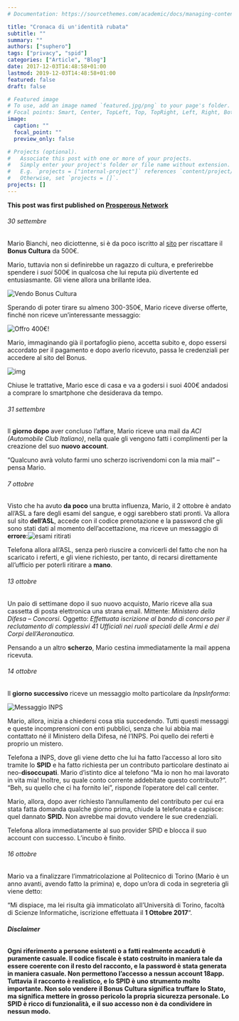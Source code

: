 ```yaml
---
# Documentation: https://sourcethemes.com/academic/docs/managing-content/

title: "Cronaca di un'identità rubata"
subtitle: ""
summary: ""
authors: ["suphero"]
tags: ["privacy", "spid"]
categories: ["Article", "Blog"]
date: 2017-12-03T14:48:58+01:00
lastmod: 2019-12-03T14:48:58+01:00
featured: false
draft: false

# Featured image
# To use, add an image named `featured.jpg/png` to your page's folder.
# Focal points: Smart, Center, TopLeft, Top, TopRight, Left, Right, BottomLeft, Bottom, BottomRight.
image:
  caption: ""
  focal_point: ""
  preview_only: false

# Projects (optional).
#   Associate this post with one or more of your projects.
#   Simply enter your project's folder or file name without extension.
#   E.g. `projects = ["internal-project"]` references `content/project/deep-learning/index.md`.
#   Otherwise, set `projects = []`.
projects: []
---
```


**This post was first published on [Prosperous Network](https://prosperousnetwork.com/2017/10/cronaca-di-unidentita-rubata/)**

###### 30 settembre

Mario Bianchi, neo diciottenne, si è da poco iscritto al [sito](https://www.18app.italia.it) per riscattare il **Bonus Cultura** da 500€.

Mario, tuttavia non si definirebbe un ragazzo di cultura, e preferirebbe spendere i *suoi* 500€ in qualcosa che lui reputa più divertente ed entusiasmante. Gli viene allora una brillante idea.

![Vendo Bonus Cultura](https://prosperousnetwork.com/wp-content/uploads/2017/09/Post-Iniziale.png)

Sperando di poter tirare su almeno 300-350€, Mario riceve diverse offerte, finché non riceve un’interessante messaggio:

![Offro 400€!](https://prosperousnetwork.com/wp-content/uploads/2017/09/Primo-messaggio.png)

Mario, immaginando già il portafoglio  pieno, accetta subito e, dopo essersi accordato per il pagamento e dopo  averlo ricevuto, passa le credenziali per accedere al sito del Bonus.

![img](https://prosperousnetwork.com/wp-content/uploads/2017/09/userpsw-2.png)

Chiuse le trattative, Mario esce di casa e va a godersi i suoi 400€ andadosi a comprare lo smartphone che desiderava da tempo.

###### 31 settembre

Il **giorno dopo** aver concluso l’affare, Mario riceve una mail da *ACI (Automobile Club Italiano)*, nella quale gli vengono fatti i complimenti per la creazione del suo **nuovo account**.

“Qualcuno avrà voluto farmi uno scherzo iscrivendomi con la mia mail” – pensa Mario.

###### 7 ottobre

Visto che ha avuto **da poco**  una brutta influenza, Mario, il 2 ottobre è andato all’ASL a fare degli  esami del sangue, e oggi sarebbero stati pronti. Va allora sul sito **dell’ASL**,  accede con il codice prenotazione e la password che gli sono stati dati  al momento dell’accettazione, ma riceve un messaggio di **errore**:![esami ritirati](https://prosperousnetwork.com/wp-content/uploads/2017/09/Esami-ritirati.png)

Telefona allora all’ASL, senza però  riuscire a convicerli del fatto che non ha scaricato i referti, e gli  viene richiesto, per tanto, di recarsi direttamente all’ufficio per  poterli ritirare a **mano**.

###### 13 ottobre

Un paio di settimane dopo il suo nuovo  acquisto, Mario riceve alla sua cassetta di posta elettronica una strana  email. Mittente: *Ministero della Difesa – Concorsi*. Oggetto: *Effettuata  iscrizione al bando di concorso per il reclutamento di complessivi 41  Ufficiali nei ruoli speciali delle Armi e dei Corpi dell’Aeronautica.* 

Pensando a un altro **scherzo**, Mario cestina immediatamente la mail appena ricevuta.

###### 14 ottobre

Il **giorno successivo** riceve un messaggio molto particolare da *InpsInforma*:

![Messaggio INPS](https://prosperousnetwork.com/wp-content/uploads/2017/09/IMG-20170522-WA0035.jpg)

Mario, allora, inizia a chiedersi cosa  stia succedendo. Tutti questi messaggi e queste incomprensioni con enti  pubblici, senza che lui abbia mai contattato né il Ministero della  Difesa, né l’INPS. Poi quello dei referti è proprio un mistero.

Telefona a INPS, dove gli viene detto che lui ha fatto l’accesso al loro sito tramite lo **SPID** e ha fatto richiesta per un contributo particolare destinato ai neo-**disoccupati**.  Mario d’istinto dice al telefono “Ma io non ho mai lavorato in vita  mia! Inoltre, su quale conto corrente addebitate questo contributo?”.  “Beh, su quello che ci ha fornito lei”, risponde l’operatore del call  center.

Mario, allora, dopo aver richiesto  l’annullamento del contributo per cui era stata fatta domanda qualche  giorno prima, chiude la telefonata e capisce: quel dannato **SPID.** Non avrebbe mai dovuto vendere le sue credenziali.

Telefona allora immediatamente al suo provider SPID e blocca il suo account con successo. L’incubo è finito.

###### 16 ottobre

Mario va a finalizzare  l’immatricolazione al Politecnico di Torino (Mario è un anno avanti,  avendo fatto la primina) e, dopo un’ora di coda in segreteria gli viene  detto:

“Mi dispiace, ma lei risulta già  immaticolato all’Università di Torino, facoltà di Scienze Informatiche,  iscrizione effettuata il **1 Ottobre 2017**“.

###### **Disclaimer**

**Ogni riferimento a persone  esistenti o a fatti realmente accaduti è puramente casuale. Il codice  fiscale è stato costruito in maniera tale da essere coerente con il  resto del racconto, e la password è stata generata in maniera casuale.  Non permettono l’accesso a nessun account 18app.  Tuttavia il racconto è  realistico, e lo SPID è uno strumento molto importante. Non solo  vendere il Bonus Cultura significa truffare lo Stato, ma significa  mettere in grosso pericolo la propria sicurezza personale. Lo SPID è  ricco di funzionalità, e il suo accesso non è da condividere in nessun  modo.**